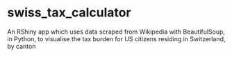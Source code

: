 # swiss_tax_calculator
An RShiny app which uses data scraped from Wikipedia with BeautifulSoup, in Python, to visualise the tax burden for US citizens residing in Switzerland, by canton

